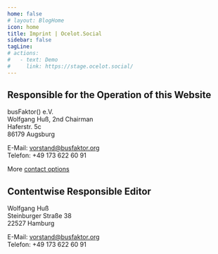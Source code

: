 ```yaml
---
home: false
# layout: BlogHome
icon: home
title: Imprint | Ocelot.Social
sidebar: false
tagLine: 
# actions:
#   - text: Demo
#     link: https://stage.ocelot.social/
---
```

## Responsible for the Operation of this Website

busFaktor() e.V.  
Wolfgang Huß, 2nd Chairman  
Haferstr. 5c  
86179 Augsburg

E-Mail: <vorstand@busfaktor.org>  
Telefon: +49 173 622 60 91

More [contact options](/en/contact/)

## Contentwise Responsible Editor

Wolfgang Huß  
Steinburger Straße 38  
22527 Hamburg

E-Mail: <vorstand@busfaktor.org>  
Telefon: +49 173 622 60 91

